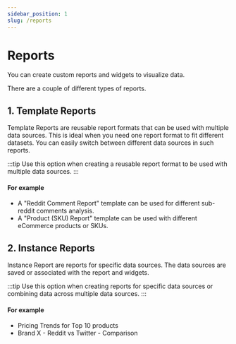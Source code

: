 ```yaml
---
sidebar_position: 1
slug: /reports
---
```


# Reports

You can create custom reports and widgets to visualize data.

There are a couple of different types of reports.

## 1. Template Reports

Template Reports are reusable report formats that can be used with multiple data sources. This is ideal when you need one report format to fit different datasets. You can easily switch between different data sources in such reports.

:::tip
Use this option when creating a reusable report format to be used with multiple data sources.
:::

#### For example
- A "Reddit Comment Report" template can be used for different sub-reddit comments analysis.
- A "Product (SKU) Report" template can be used with different eCommerce products or SKUs.

## 2. Instance Reports 

Instance Report are reports for specific data sources. The data sources are saved or associated with the report and widgets.

:::tip
Use this option when creating reports for specific data sources or combining data across multiple data sources.
:::

#### For example 
- Pricing Trends for Top 10 products
- Brand X - Reddit vs Twitter - Comparison


